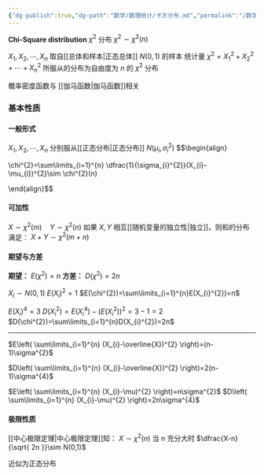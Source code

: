 ```yaml
---
{"dg-publish":true,"dg-path":"数学/数理统计/卡方分布.md","permalink":"/数学/数理统计/卡方分布/","dgPassFrontmatter":true,"noteIcon":"","created":"2024-05-31T14:02:41.065+08:00","updated":"2024-06-15T23:00:54.271+08:00"}
---
```


**Chi-Square  distribution**    $\chi^{2}$ 分布
$\chi^{2}\sim \chi^{2}(n)$

$X_{1},X_{2},\cdots,X_{n}$ 取自[[总体和样本\|正态总体]] $N(0,1)$ 的样本
统计量 $\chi^{2}=X_{1}^{2}+X_{2}^{2}+\cdots+X_{n}^{2}$ 
所服从的分布为自由度为 $n$ 的 $\chi^{2}$ 分布

概率密度函数与 [[伽马函数\|伽马函数]]相关
### 基本性质
#### 一般形式
$X_{1},X_{2},\cdots,X_{n}$ 分别服从[[正态分布\|正态分布]] $N(\mu_{i},\sigma_{i}^{2})$ 
$$\begin{align} 

\chi^{2}=\sum\limits_{i=1}^{n} \dfrac{1}{\sigma_{i}^{2}}(X_{i}-\mu_{i})^{2}\sim \chi^{2}(n) 

\end{align}$$
#### 可加性
$X\sim \chi^{2}(m)\quad Y\sim \chi^{2}(n)$ 
如果 $X,Y$ 相互[[随机变量的独立性\|独立]]，则和的分布满足：
$X+Y\sim \chi^{2}(m+n)$

#### 期望与方差
**期望：** $E(\chi^{2})=n$
**方差：** $D(\chi^{2})=2n$

$X_{i}\sim N(0,1)$
$E(X_{i})^{2} =1$
$E(\chi^{2})=\sum\limits_{i=1}^{n}E(X_{i}^{2})=n$

$E(X_{i})^{4}=3$
$D(X_{i}^{2})=E(X_{i}^{4})-(E(X_{i}^{2}))^{2}=3-1=2$
$D(\chi^{2})=\sum\limits_{i=1}^{n}D(X_{i}^{2})=2n$

***
$E\left( \sum\limits_{i=1}^{n} (X_{i}-\overline{X})^{2} \right)=(n-1)\sigma^{2}$

$D\left( \sum\limits_{i=1}^{n} (X_{i}-\overline{X})^{2} \right)=2(n-1)\sigma^{4}$

$E\left( \sum\limits_{i=1}^{n} (X_{i}-\mu)^{2} \right)=n\sigma^{2}$
$D\left( \sum\limits_{i=1}^{n} (X_{i}-\mu)^{2} \right)=2n\sigma^{4}$

#### 极限性质
[[中心极限定理\|中心极限定理]]知：
$X\sim \chi^{2}(n)$
当 n 充分大时
$\dfrac{X-n}{\sqrt{ 2n }}\sim N(0,1)$

近似为正态分布



